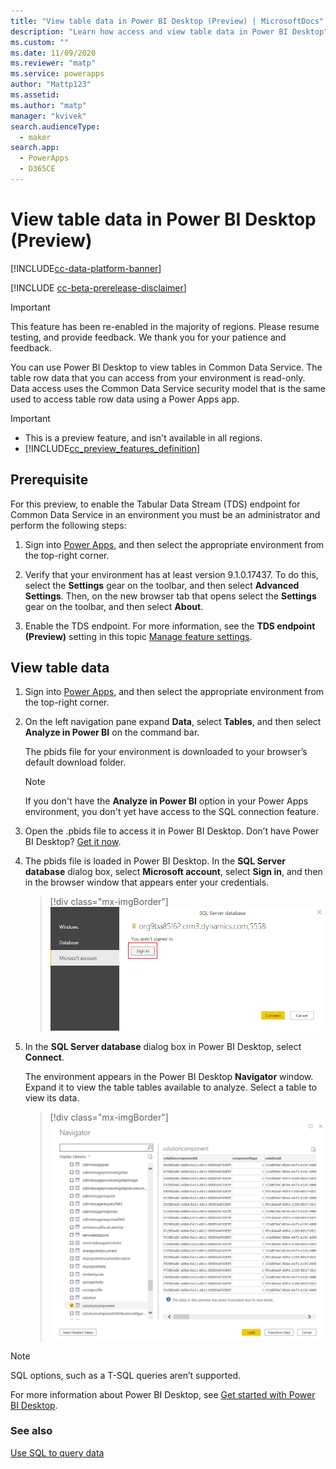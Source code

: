 ```yaml
---
title: "View table data in Power BI Desktop (Preview) | MicrosoftDocs"
description: "Learn how access and view table data in Power BI Desktop"
ms.custom: ""
ms.date: 11/09/2020
ms.reviewer: "matp"
ms.service: powerapps
author: "Mattp123"
ms.assetid: 
ms.author: "matp"
manager: "kvivek"
search.audienceType: 
  - maker
search.app: 
  - PowerApps
  - D365CE
---
```

# View table data in Power BI Desktop (Preview)

[!INCLUDE[cc-data-platform-banner](../../includes/cc-data-platform-banner.md)]

[!INCLUDE [cc-beta-prerelease-disclaimer](../../includes/cc-beta-prerelease-disclaimer.md)]

> [!IMPORTANT]
> This feature has been re-enabled in the majority of regions. Please resume testing, and provide feedback. We thank you for your patience and feedback.

You can use Power BI Desktop to view tables in Common Data Service. The table
row data that you can access from your environment is read-only. Data access
uses the Common Data Service security model that is the same used to access
table row data using a Power Apps app.

> [!IMPORTANT]
> - This is a preview feature, and isn't available in all regions.
> - [!INCLUDE[cc_preview_features_definition](../../includes/cc-preview-features-definition.md)]

## Prerequisite
For this preview, to enable the Tabular Data Stream (TDS) endpoint for Common Data Service in an environment you must be an administrator and perform the following steps:
    
1. Sign into [Power Apps](https://make.powerapps.com/), and then select the appropriate environment from the top-right corner.
      
2. Verify that your environment has at least version 9.1.0.17437. To do this, select the **Settings** gear on the toolbar, and then select **Advanced Settings**. Then, on the new browser tab that opens select the **Settings** gear on the toolbar, and then select **About**.
      
3. Enable the TDS endpoint. For more information, see the **TDS endpoint (Preview)** setting in this topic [Manage feature settings](/power-platform/admin/settings-features).
          
## View table data

1.  Sign into [Power Apps](https://make.powerapps.com/), and then select the
    appropriate environment from the top-right corner.

2.  On the left navigation pane expand **Data**, select **Tables**, and then
    select **Analyze in Power BI** on the command bar.

    The pbids file for your environment is downloaded to your browser’s default download folder.
    
    > [!NOTE]
    > If you don't have the **Analyze in Power BI** option in your Power Apps environment, you don't yet have access to the SQL connection feature.

3.  Open the .pbids file to access it in Power BI Desktop. Don’t have Power BI
    Desktop? [Get it now](https://powerbi.microsoft.com/downloads/).

4.  The pbids file is loaded in Power BI Desktop. In the **SQL Server database**
    dialog box, select **Microsoft account**, select **Sign in**, and then in
    the browser window that appears enter your credentials.

    > [!div class="mx-imgBorder"] 
    > ![Sign in to connect to your environment](media/power-bi-environment-signin.png "Sign in to connect to your environment")

5.  In the **SQL Server database** dialog box in Power BI Desktop, select
    **Connect**.

    The environment appears in the Power BI Desktop **Navigator** window. Expand
    it to view the table tables available to analyze. Select a table to view
    its data.

    > [!div class="mx-imgBorder"] 
    > ![table rows displayed example](media/entity-record-data-displayed.png "table rows displayed example" )

> [!NOTE]
> SQL options, such as a T-SQL queries aren’t supported.

For more information about Power BI Desktop, see [Get started with Power BI Desktop](/power-bi/desktop-getting-started).

### See also
[Use SQL to query data](../../developer/common-data-service/cds-sql-query.md)
